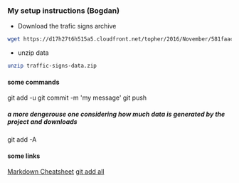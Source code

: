 ### My setup instructions (Bogdan)
- Download the trafic signs archive
```bash
wget https://d17h27t6h515a5.cloudfront.net/topher/2016/November/581faac4_traffic-signs-data/traffic-signs-data.zip
```
- unzip data
```bash
unzip traffic-signs-data.zip
```
#### some commands
git add -u
git commit -m 'my message'
git push

##### a more dengerouse one considering how much data is generated by the project and downloads
git add -A
#### some links
[Markdown Cheatsheet](https://github.com/adam-p/markdown-here/wiki/Markdown-Cheatsheet)
[git add all](http://stackoverflow.com/questions/572549/difference-between-git-add-a-and-git-add)

